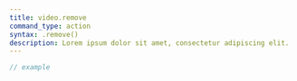 ```yaml
---
title: video.remove
command_type: action
syntax: .remove()
description: Lorem ipsum dolor sit amet, consectetur adipiscing elit.
---
```


```javascript
// example
```